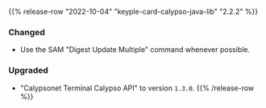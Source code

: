 {{% release-row "2022-10-04" "keyple-card-calypso-java-lib" "2.2.2" %}} 
### Changed
- Use the SAM "Digest Update Multiple" command whenever possible.
### Upgraded
- "Calypsonet Terminal Calypso API" to version `1.3.0`.
{{% /release-row %}}
